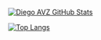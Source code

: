 <!-- GitHub Stats -->
[![Diego AVZ GitHub Stats](https://github-readme-stats.vercel.app/api?username=Diego-AVZ&show_icons=true&theme=radical)](https://github.com/anuraghazra/github-readme-stats)


<!-- Top Languages Card -->
[![Top Langs](https://github-readme-stats.vercel.app/api/top-langs/?username=Diego-AVZ&layout=compact&theme=radical)](https://github.com/anuraghazra/github-readme-stats)
